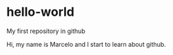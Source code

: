 # hello-world
My first repository in github

Hi, my name is Marcelo and I start to learn about github.
